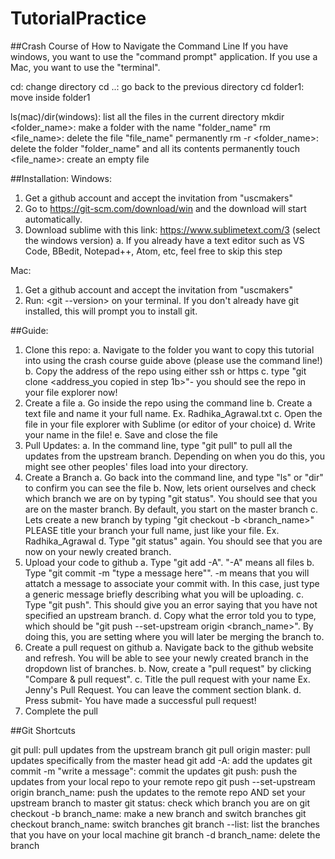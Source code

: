 # TutorialPractice

##Crash Course of How to Navigate the Command Line 
If you have windows, you want to use the "command prompt" application. If you use a Mac, you want to use the "terminal".

cd: change directory
	cd ..: go back to the previous directory
	cd folder1: move inside folder1

ls(mac)/dir(windows): list all the files in the current directory
mkdir <folder_name>: make a folder with the name "folder_name"
rm <file_name>: delete the file "file_name" permanently
rm -r <folder_name>: delete the folder "folder_name" and all its contents permanently
touch <file_name>: create an empty file

##Installation:
Windows:
1. Get a github account and accept the invitation from "uscmakers"
2. Go to https://git-scm.com/download/win and the download will start automatically.
3. Download sublime with this link: https://www.sublimetext.com/3 (select the windows version)
	a. If you already have a text editor such as VS Code, BBedit, Notepad++, Atom, etc, feel free to skip this step

Mac:
1. Get a github account and accept the invitation from "uscmakers"
2. Run: <git --version> on your terminal. If you don't already have git installed, this will prompt you to install git.

##Guide:
1. Clone this repo:
	a. Navigate to the folder you want to copy this tutorial into using the crash course guide above (please use the command line!)
	b. Copy the address of the repo using either ssh or https
	c. type "git clone <address_you copied in step 1b>"- you should see the repo in your file explorer now!
2. Create a file
	a. Go inside the repo using the command line
	b. Create a text file and name it your full name. Ex. Radhika_Agrawal.txt
	c. Open the file in your file explorer with Sublime (or editor of your choice)
	d. Write your name in the file!
	e. Save and close the file
3. Pull Updates:
	a. In the command line, type "git pull" to pull all the updates from the upstream branch. Depending on when you do this, you might see other peoples' files load into your directory.
4. Create a Branch
	a. Go back into the command line, and type "ls" or "dir" to confirm you can see the file
	b. Now, lets orient ourselves and check which branch we are on by typing "git status". You should see that you are on the master branch. By default, you start on the master branch
	c. Lets create a new branch by typing "git checkout -b <branch_name>" PLEASE title your branch your full name, just like your file. Ex. Radhika_Agrawal
	d. Type "git status" again. You should see that you are now on your newly created branch.
5. Upload your code to github
	a. Type "git add -A". "-A" means all files
	b. Type "git commit -m "type a message here"". -m means that you will attatch a message to associate your commit with. In this case, just type a generic message briefly describing what you will be uploading.
	c. Type "git push". This should give you an error saying that you have not specified an upstream branch. 
	d. Copy what the error told you to type, which should be "git push --set-upstream origin <branch_name>". By doing this, you are setting where you will later be merging the branch to.
6. Create a pull request on github
	a. Navigate back to the github website and refresh. You will be able to see your newly created branch in the dropdown list of branches.
	b. Now, create a "pull request" by clicking "Compare & pull request". 
	c. Title the pull request with your name Ex. Jenny's Pull Request. You can leave the comment section blank.
	d. Press submit- You have made a successful pull request!
7. Complete the pull 

##Git Shortcuts

git pull: pull updates from the upstream branch
git pull origin master: pull updates specifically from the master head
git add -A: add the updates 
git commit -m "write a message": commit the updates
git push: push the updates from your local repo to your remote repo
git push --set-upstream origin branch_name: push the updates to the remote repo AND set your upstream branch to master
git status: check which branch you are on
git checkout -b branch_name: make a new branch and switch branches
git checkout branch_name: switch branches
git branch --list: list the branches that you have on your local machine
git branch -d branch_name: delete the branch